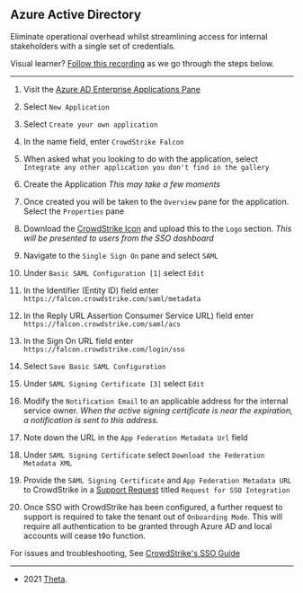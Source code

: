 ## Azure Active Directory

Eliminate operational overhead whilst streamlining access for internal stakeholders with a single set of credentials.

Visual learner? [Follow this recording](https://thetacyber.blob.core.windows.net/public/cs/setup-sso.MP4) as we go through the steps below.

---

1. Visit the [Azure AD Enterprise Applications Pane](https://portal.azure.com/#blade/Microsoft_AAD_IAM/StartboardApplicationsMenuBlade/AllApps/menuId/)

2. Select `New Application`

3. Select `Create your own application`

4. In the name field, enter `CrowdStrike Falcon`

5. When asked what you looking to do with the application, select
`Integrate any other application you don't find in the gallery`

6. Create the Application _This may take a few moments_

7. Once created you will be taken to the `Overview` pane for the application. Select the `Properties` pane

6. Download the [CrowdStrike Icon](https://cyberdisk.thetasystems.co.nz/public/icons/crowdstrike.png) and upload this to the `Logo` section. _This will be presented to users from the SSO dashboard_

7. Navigate to the `Single Sign On` pane and select `SAML`

8. Under `Basic SAML Configuration [1]` select `Edit`

9. In the Identifier (Entity ID) field enter `https://falcon.crowdstrike.com/saml/metadata`

10. In the Reply URL Assertion Consumer Service URL) field enter
`https://falcon.crowdstrike.com/saml/acs`

11. In the Sign On URL field enter `https://falcon.crowdstrike.com/login/sso`

12. Select `Save Basic SAML Configuration`

13. Under `SAML Signing Certificate [3]` select `Edit`

14. Modify the `Notification Email` to an applicable address for the internal service owner. _When the active signing certificate is near the expiration, a notification is sent to this address._ 

14. Note down the URL in the `App Federation Metadata Url` field

15. Under `SAML Signing Certificate` select `Download the Federation Metadata XML`

16. Provide the `SAML Signing Certificate` and `App Federation Metadata URL` to CrowdStrike in a [Support Request](mailto:support@crowdstrike.com?subject=Request%20for%20SSO%20Integration) titled `Request for SSO Integration`

17. Once SSO with CrowdStrike has been configured, a further request to support is required to take the tenant out of `Onboarding Mode`. This will require all authentication to be granted through Azure AD and local accounts will cease t◊o function.

For issues and troubleshooting, See [CrowdStrike's SSO Guide](https://falcon.crowdstrike.com/support/documentation/33/single-sign-on-sso-for-falcon)

---
- 2021 <a href="https://www.theta.co.nz" target="_blank">Theta</a>.
